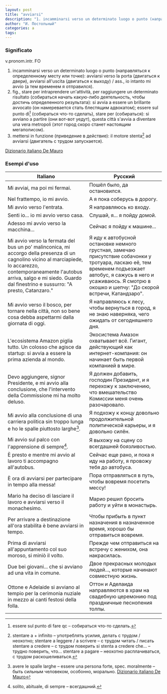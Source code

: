 ```yaml
---
layout: post
title: "avviarsi"
description: "1. incamminarsi verso un determinato luogo o punto (направляться к определенному месту или точке): avviarsi verso la porta (двигаться к двери), avviarsi all'uscita (двигаться к выходу) / ass., io intanto mi avvio (а тем временем я отправился)."
author: "И. Постольный"
categories: a
tags:
---
```


### Significato

v.pronom.intr. FO

1. incamminarsi verso un determinato luogo o punto (направляться к определенному месту или точке): avviarsi verso la porta (двигаться к двери), avviarsi all'uscita (двигаться к выходу) / ass., io intanto mi avvio (а тем временем я отправился).
2. fig., stare per intraprendere un'attività, per raggiungere un determinato risultato (собираться начать какую-либо деятельность, чтобы достичь определенного результата): si avvia a essere un brillante avvocato (он намеревается стать блестящим адвокатом); essere sul punto di[^1] (собираться что-то сделать), stare per (собираться): si avviano a partire (они вот-вот уедут), questa città s'avvia a diventare una vera metropoli (этот город скоро станет настоящим мегаполисом).
3. mettersi in funzione (приведение в действие): il motore stenta[^2] ad avviarsi (двигатель с трудом запускается).

[Dizionario italiano De Mauro](https://dizionario.internazionale.it/parola/avviarsi)

### Esempi d'uso

| Italiano | Русский |
|----------|---------|
|Mi avviai, ma poi mi fermai.|Пошёл было, да остановился.|
|Nel frattempo, io mi avvio.|А я пока соберусь в дорогу.|
|Mi avvio verso l'entrata.|Я направляюсь ко входу.|
|Senti io... io mi avvio verso casa.|Слушай, я... я пойду домой.|
|Adesso mi avvio verso la macchina...|Сейчас я пойду к машине...|
|Mi avvio verso la fermata del bus  un po' malinconica, mi accorgo della presenza di un cagnolino vicino al marciapiede, lo accarezzo, contemporaneamente l'autobus arriva, salgo e mi siedo. Guardo dal finestrino e sussurro: "A presto, Catanzaro."|Я иду к автобусной остановке немного грустная, замечаю присутствие собачонки у тротуара, ласкаю её, тем временем подъезжает автобус, я сажусь в него и усаживаюсь. Я смотрю в окошко и шепчу: "До скорой встречи, Катандзаро".|
|Mi avvio verso il bosco, per tornare nella città, non so bene cosa debba aspettarmi dalla giornata di oggi.|Я направляюсь к лесу, чтобы вернуться в город, я не знаю наверняка, чего ожидать от сегодняшнего дня.|
|L'ecosistema Amazon piglia tutto. Un colosso che agisce da startup: si avvia a essere la prima azienda al mondo.|Экосистема Амазон охватывает всё. Гигант, действующий как интернет-компания: он начинает быть первой компанией в мире.|
|Devo aggiungere, signor Presidente, e mi avvio alla conclusione, che l'intervento della Commissione mi ha molto deluso.|Я должен добавить, господин Президент, и я перехожу к заключению, что вмешательство Комиссии меня очень разочаровало.|
|Mi avvio alla conclusione di una carriera politica sin troppo lunga e ho le spalle piuttosto larghe[^3].|Я подхожу к концу довольно продолжительной политической карьеры, и я довольно силён.|
|Mi avvio sul palco con l'apprensione di sempre[^4].|Я выхожу на сцену со всегдашней боязливостью.|
|È presto e mentre mi avvio al lavoro ti accompagno all'autobus.|Сейчас еще рано, и пока я иду на работу, я провожу тебя до автобуса.|
|È ora di avviarsi per partecipare in tempo alla messa!|Пора отправляться в путь, чтобы вовремя посетить мессу!|
|Mario ha deciso di lasciare il lavoro e avviarsi verso il monachesimo.|Марио решил бросить работу и уйти в монастырь.|
|Per arrivare a destinazione all'ora stabilita è bene avviarsi in tempo.|Чтобы прибыть в пункт назначения в назначенное время, хорошо бы отправиться вовремя.|
|Prima di avviarsi all'appuntamento col suo moroso, si miniò il volto.|Прежде чем отправиться на встречу с женихом, она накрасилась.|
|Due bei giovani... che si avviano ad una vita in comune.|Двое прекрасных молодых людей..., которые начинают совместную жизнь.|
|Ottone e Adelaide si avviano al tempio per la cerimonia nuziale in mezzo ai canti festosi della folla.|Оттон и Аделаида направляются в храм на свадебную церемонию под праздничные песнопения толпы.|

[^1]: essere sul punto di fare qc – собираться что-то сделать.

[^2]: stentare a + infinito – употреблять усилия, делать с трудом / неохотно; stentare a leggere / a scrivere – с трудом читать / писать stentare a credere – с трудом поверить si stenta a credere che... – трудно поверить, что... stentare a pagare – неохотно расплачиваться, с трудом раскошеливаться.

[^3]: avere le spalle larghe – essere una persona forte, spec. moralmente – быть сильным человеком, особонно, морально. [Dizionario italiano De Mauro](https://dizionario.internazionale.it/parola/avere-le-spalle-larghe)

[^4]: solito, abituale, di sempre – всегдашний.
